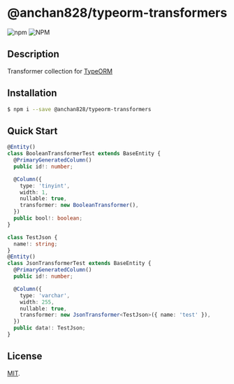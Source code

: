# @anchan828/typeorm-transformers

![npm](https://img.shields.io/npm/v/@anchan828/typeorm-transformers.svg)
![NPM](https://img.shields.io/npm/l/@anchan828/typeorm-transformers.svg)

## Description

Transformer collection for [TypeORM](http://typeorm.io)

## Installation

```bash
$ npm i --save @anchan828/typeorm-transformers
```

## Quick Start

```ts
@Entity()
class BooleanTransformerTest extends BaseEntity {
  @PrimaryGeneratedColumn()
  public id!: number;

  @Column({
    type: 'tinyint',
    width: 1,
    nullable: true,
    transformer: new BooleanTransformer(),
  })
  public bool!: boolean;
}
```

```ts
class TestJson {
  name!: string;
}
@Entity()
class JsonTransformerTest extends BaseEntity {
  @PrimaryGeneratedColumn()
  public id!: number;

  @Column({
    type: 'varchar',
    width: 255,
    nullable: true,
    transformer: new JsonTransformer<TestJson>({ name: 'test' }),
  })
  public data!: TestJson;
}
```

## License

[MIT](LICENSE).